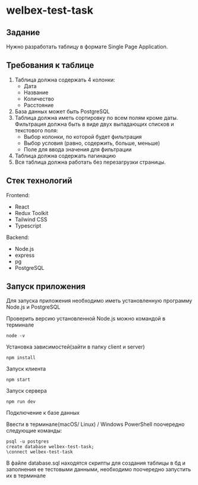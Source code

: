 # welbex-test-task

## Задание
Нужно разработать таблицу в формате Single Page Application.

## Требования к таблице

1. Таблица должна содержать 4 колонки:
    + Дата
    + Название
    + Количество
    + Расстояние
2. База данных может быть PostgreSQL
3. Таблица должна иметь сортировку по всем полям кроме даты. Фильтрация должна быть в виде двух выпадающих списков и текстового поля:
    + Выбор колонки, по которой будет фильтрация
    + Выбор условия (равно, содержить, больше, меньше)
    + Поле для ввода значения для фильтрации
4. Таблица должна содержать пагинацию
5. Вся таблица должна работать без перезагрузки страницы.

## Стек технологий
Frontend: 
+ React
+ Redux Toolkit
+ Tailwind CSS
+ Typescript

Backend: 
+ Node.js
+ express
+ pg
+ PostgreSQL

## Запуск приложения

Для запуска приложения необходимо иметь установленную программу Node.js и PostgreSQL

Проверить версию установленной Node.js можно командой в терминале 
```
node -v
```
Установка зависимостей(зайти в папку client и server)
```
npm install
```
Запуск клиента
```
npm start
```
Запуск сервера
```
npm run dev
```

Подключение к базе данных

Ввести в терминале(macOS/ Linux) / Windows PowerShell поочередно следующие команды:
```
psql -u postgres
create database welbex-test-task;
\connect welbex-test-task
```
В файле database.sql находятся скрипты для создания таблицы в бд и заполнения ее тестовыми данными, необходимо поочередно запустить их в терминале
